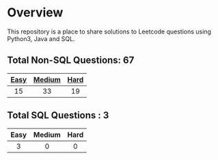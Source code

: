 # Overview

This repository is a place to share solutions to Leetcode questions using Python3, Java and SQL.


## Total Non-SQL Questions: 67

| [Easy](https://github.com/ezryn-zaharoff/leetcode-solutions/tree/master/01-easy) | [Medium](https://github.com/ezryn-zaharoff/leetcode-solutions/tree/master/02-medium) | [Hard](https://github.com/ezryn-zaharoff/leetcode-solutions/tree/master/03-hard) |
|:----:|:------:|:----:|
|  15  |   33   |  19  |


## Total SQL Questions : 3

| Easy | Medium | Hard |
|:----:|:------:|:----:|
|   3  |    0   |   0  |
